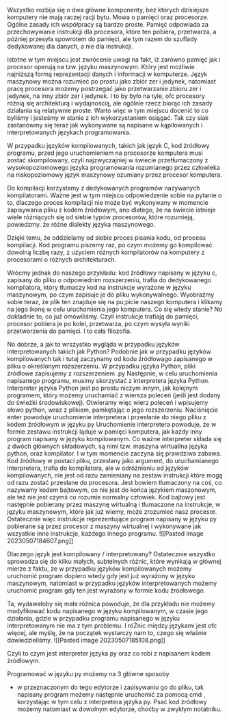 Wszystko rozbija się o dwa główne komponenty, bez których dzisiejsze komputery nie mają raczej racji bytu. Mowa o pamięci oraz procesorze. Ogólne zasady ich współpracy są bardzo proste. Pamięć odpowiada za przechowywanie instrukcji dla procesora, które ten pobiera, przetwarza, a później przesyła spowrotem do pamięci, ale tym razem do szuflady dedykowanej dla danych, a nie dla instrukcji.

Istotne w tym miejscu jest zwrócenie uwagi na fakt, iż zarówno pamięć jak i procesor operują na tzw. języku maszynowym. Który jest możliwie najniższą formą reprezentacji danych i informacji w komputerze. 
Język maszynowy można rozumieć po prostu jako zbiór zer i jedynek, natomiast pracę procesora możemy postrzegać jako przetwarzanie zbioru zer i jedynek, na inny zbiór zer i jedynek. I to by było na tyle, ofc procesory różnią się architekturą i wydajnością, ale ogólnie rzecz biorąc ich zasady działania są relatywnie proste. Warto więc w tym miejscu docenić to co byliśmy i jesteśmy w stanie z ich wykorzystaniem osiągać. Tak czy siak zastanówmy się teraz jak wykonywane są napisane w kąpilowanych i interpretowanych językach programowania. 

W przypadku języków kompilowanych, takich jak język C,  kod źródłowy programu, przed jego uruchomieniem na procesorze komputera musi zostać skompilowany, czyli najzwyczajniej w świecie przetłumaczony z wysokopoziomowego języka programowania rozumianego przez człowieka na niskopoziomowy język maszynowy ozumiany przez procesor komputera. 

Do kompilacji korzystamy z dedykowanych programów nazywanych kompilatorami. Ważne jest w tym miejscu odpowiedzenie sobie na pytanie o to, dlaczego proces kompilacji nie może być wykonywany w momencie zapisywania pliku z kodem źródłowym, ano dlatego, że na świecie istnieje wiele różniących się od siebie typów procesorów, które rozumieją, powiedzmy. że różne dialekty języka maszynowego. 

Dzięki temu, że oddzielamy od siebie proces pisania kodu, od procesu kompilacji. Kod programu piszemy raz, po czym możemy go kompilować dowolną liczbę razy, z użyciem różnych kompilatorów na komputery z procesorami o różnych architekturach.

Wrócmy jednak do naszego przykładu: kod źródłowy napisany w języku c, zapisany do pliku o odpowiednim rozszerzeniu, trafia do dedykowanego kompilatora, który tłumaczy kod na instrukcje wyrażone w języku maszynowym, po czym zapisuje je do pliku wykonywalnego. Wyobraźmy sobie teraz, że plik ten znajduje się na pu;picie naszego komputera i klikamy na jego ikonę w celu uruchomienia jego komputera. Co się wtedy stanie? No dokładnie to, co już omówiliśmy. Czyli instrukcje trafiają do pamięci, procesor pobiera je po kolei, przetwarza, po czym wysyła wyniki przetworzenia do pamięci. I to cała filozofia. 

No dobrze, a jak to wrszystko wygląda w przypadku języków interpretowanych takich jak Python? 
Podobnie jak w przypadku języków kompilowanych tak i tutaj zaczynamy od kodu źródłowago zapisanego w pliku o określonym rozszerzeniu. W przypadku języka Python, pliki źródłowe zapisujemy z rozszerzeniem .py
Następnie, w celu uruchomienia napisanego programu, musimy skorzystać z interpretera języka Python. Interpreter języka Python jest po prostu niczym innym, jak kolejnym programem, który możemy uruchamiać z wiersza poleceń (jeśli jest dodany do świeżki środowiskowej).
Otwieramy więc wierz poleceń i wpisujemy słowo python, wraz z plikiem, pamkętając o jego rozszerzeniu.
Naciśnięcie enter powoduje uruchomienie interpretera i przesłanie do niego pliku z kodem źródłowym w języku py
Uruchomienie interpretera powoduje, że w formie zestawu instrukcji ląduje w pamięci komputera, jak każdy inny program napisany w języku kompilowanym.
Co ważne interpreter składa się z dwóch głównych składowych, są nimi tzw. maszyna wirtuallna języka python, oraz kompilator.
I w tym momencie zaczyna się prawdziwa zabawa. Kod źródłowy w postaci pliku, przesłany jako argument, do uruchamianego interpretera, trafia do kompilatora, ale w odróżnieniu od języków kompilowanych, nie jest od razu zamieniany na zestaw instrukcji które mogą od razu zostać przesłane do procesora. Jest bowiem tłumaczony na coś, co nazywamy kodem bajtowym, co nie jest do końca językiem maszonowym, ale też nie jest czymś co rozumie normalny człowiek. 
Kod bajtowy jest następnie pobierany przez maszynę wirtualną i tłumaczone na instrukcje, w języku maszynowym, które jak już wiemy, może zrozumieć nasz procesor.
Ostatecznie więc instrukcje reprezentujące program napisany w języku py pobierane są przez procesor z maszyny wirtualnej i wykonywane jak wszystkie inne instrukcje, każdego innego programu.
![[Pasted image 20230507184607.png]]

Dlaczego język jest kompilowany / interpretowany? Ostatecznie wszystko sprowadza się do kilku małych, subtelnych różnic, które wynikają w głównej mierze z faktu, że w przypadku języków kompilowanych możemy uruchomić program dopiero wtedy gdy jest już wyrażony w języku maszynowym, natomiast w przypadku języków interpretowanych możemy uruchomić program gdy ten jest wyrażony w formie kodu źródłowego.

Ta, wydawałoby się mała różnica powoduje, że dla przykładu nie możemy modyfikować kodu napisanego w języku kompilowanym, w czasie jego działania, gdzie w przypadku programu napisanego w języku interpretowanym nie ma z tym problemu.  I róŻnic między językami jest ofc więcej, ale myślę, że na początek wystarczy nam to, czego się właśnie dowiedzieliśmy. 
![[Pasted image 20230507185108.png]]

Czyli to czym jest interpreter języka py oraz co robi z napisanem kodem żródłowym. 

Programować w języku py możemy na 3 główne sposoby.
- w przeznaczonym do tego edytorze i zapisywaniu go do pliku, tak napisany program możemy następnie uruchomić za pomocą cmd , korzystając w tym celu z interpretera języka py. Psać kod źródłowy możemy natomiast w dowolnym edytorze, choćby w zwykłym notatniku.